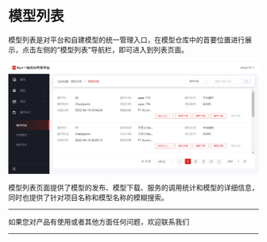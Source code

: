 # 模型列表

模型列表是对平台和自建模型的统一管理入口，在模型仓库中的首要位置进行展示，点击左侧的“模型列表”导航栏，即可进入到列表页面。

![模型列表](../../../../../image/AI-and-Machine-Learning/NeuFoundry/images/model/model-001.png)
 
模型列表页面提供了模型的发布、模型下载、服务的调用统计和模型的详细信息，同时也提供了针对项目名称和模型名称的模糊搜索。


---

如果您对产品有使用或者其他方面任何问题，欢迎联系我们

---
